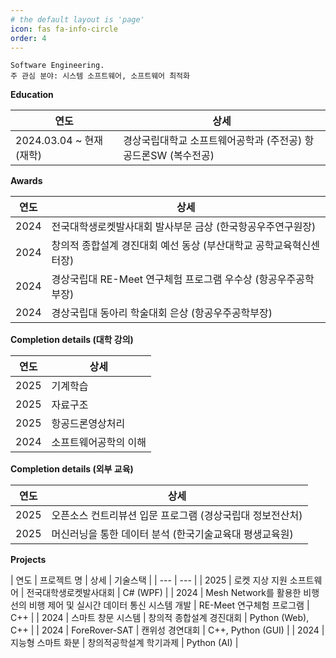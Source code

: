 ```yaml
---
# the default layout is 'page'
icon: fas fa-info-circle
order: 4
---
```


```
Software Engineering.  
주 관심 분야: 시스템 소프트웨어, 소프트웨어 최적화
```

**Education**

| 연도 | 상세 |
| --- | --- |
| 2024.03.04 ~ 현재 (재학) | 경상국립대학교 소프트웨어공학과 (주전공)  항공드론SW (복수전공) |

**Awards**

| 연도 | 상세 |
| --- | --- |
| 2024 | 전국대학생로켓발사대회 발사부문 금상 (한국항공우주연구원장) |
| 2024 | 창의적 종합설계 경진대회 예선 동상 (부산대학교 공학교육혁신센터장) |
| 2024 | 경상국립대 RE-Meet 연구체험 프로그램 우수상 (항공우주공학부장) |
| 2024 | 경상국립대 동아리 학술대회 은상 (항공우주공학부장) |

**Completion details (대학 강의)**

| 연도 | 상세 |
| --- | --- |
| 2025 | 기계학습 |
| 2025 | 자료구조 |
| 2025 | 항공드론영상처리 |
| 2024 | 소프트웨어공학의 이해 |

**Completion details (외부 교육)**

| 연도 | 상세 |
| --- | --- |
| 2025 | 오픈소스 컨트리뷰션 입문 프로그램 (경상국립대 정보전산처) |
| 2025 | 머신러닝을 통한 데이터 분석 (한국기술교육대 평생교육원) |

**Projects**

| 연도 | 프로젝트 명 | 상세 | 기술스택 |
| --- | --- |
| 2025 | 로켓 지상 지원 소프트웨어 | 전국대학생로켓발사대회 | C# (WPF) |
| 2024 | Mesh Network를 활용한 비행선의 비행 제어 및 실시간 데이터 통신 시스템 개발 | RE-Meet 연구체험 프로그램 | C++ |
| 2024 | 스마트 창문 시스템 | 창의적 종합설계 경진대회 | Python (Web), C++ |
| 2024 | ForeRover-SAT | 캔위성 경연대회 | C++, Python (GUI) |
| 2024 | 지능형 스마트 화분 | 창의적공학설계 학기과제 | Python (AI) |
 